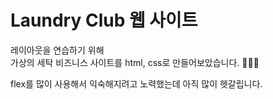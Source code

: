 <h1>Laundry Club 웹 사이트</h1>

레이아웃을 연습하기 위해 <br>
가상의 세탁 비즈니스 사이트를 html, css로 만들어보았습니다. 👗👔👚

flex를 많이 사용해서 익숙해지려고 노력했는데 아직 많이 헷갈립니다.<br>



